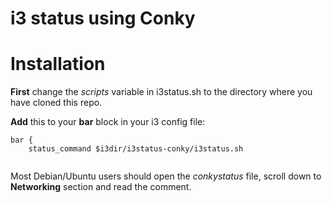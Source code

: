i3 status using Conky
=====================

# Installation

**First** change the *scripts* variable in i3status.sh to the directory where you have cloned this repo.

**Add** this to your **bar** block in your i3 config file:

```
bar {
    status_command $i3dir/i3status-conky/i3status.sh
 
```

Most Debian/Ubuntu users should open the *conkystatus* file, scroll down to **Networking** section and read the comment.


